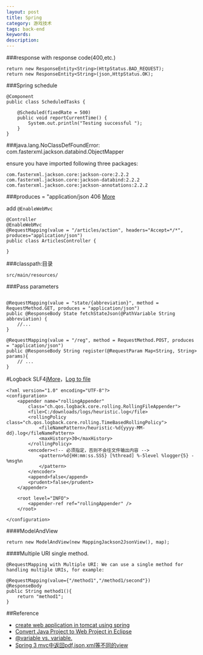 ```yaml
---
layout: post
title: Spring
category: 游戏技术
tags: back-end
keywords: 
description: 
---
```


###response with response code(400,etc.)

```
return new ResponseEntity<String>(HttpStatus.BAD_REQUEST);
return new ResponseEntity<String>(json,HttpStatus.OK);
```

###Spring schedule

```
@Component
public class ScheduledTasks {

    @Scheduled(fixedRate = 500)
    public void reportCurrentTime() {
        System.out.println("Testing successful ");
    }
}

```

###java.lang.NoClassDefFoundError: com.fasterxml.jackson.databind.ObjectMapper

ensure you have imported following three packages:

```
com.fasterxml.jackson.core:jackson-core:2.2.2
com.fasterxml.jackson.core:jackson-databind:2.2.2
com.fasterxml.jackson.core:jackson-annotations:2.2.2
```

###produces = "application/json 406 [More](http://stackoverflow.com/questions/16335591/spring-mvc-json-406-not-acceptable)

add `@EnableWebMvc`

```
@Controller
@EnableWebMvc
@RequestMapping(value = "/articles/action", headers="Accept=*/*",  produces="application/json")
public class ArticlesController {

}
```

###classpath:目录
```
src/main/resources/
```

###Pass parameters

```

@RequestMapping(value = "state/{abbreviation}", method = RequestMethod.GET, produces = "application/json")
public @ResponseBody State fetchStateJson(@PathVariable String abbreviation) {
	//...
}

```

```
@RequestMapping(value = "/reg", method = RequestMethod.POST, produces = "application/json")
public @ResponseBody String register(@RequestParam Map<String, String> params){
	// ...
}
```


#Logback SLF4j[More](http://www.mkyong.com/spring-mvc/spring-mvc-logback-slf4j-example/)，[Log to file](http://czj4451.iteye.com/blog/1975937)

```
<?xml version="1.0" encoding="UTF-8"?>
<configuration>
	<appender name="rollingAppender"
		class="ch.qos.logback.core.rolling.RollingFileAppender">
		<file>C:/downloads/logs/heuristic.log</file>
		<rollingPolicy class="ch.qos.logback.core.rolling.TimeBasedRollingPolicy">
			<fileNamePattern>/heuristic-%d{yyyy-MM-dd}.log</fileNamePattern>
			<maxHistory>30</maxHistory>
		</rollingPolicy>
		<encoder><!-- 必须指定，否则不会往文件输出内容 -->
			<pattern>%d{HH:mm:ss.SSS} [%thread] %-5level %logger{5} - %msg%n
			</pattern>
		</encoder>
		<append>false</append>
		<prudent>false</prudent>
	</appender>

	<root level="INFO">
		<appender-ref ref="rollingAppender" />
	</root>

</configuration>
```

####ModelAndView

```
return new ModelAndView(new MappingJackson2JsonView(), map);
```

####Multiple URI single method.

```
@RequestMapping with Multiple URI: We can use a single method for handling multiple URIs, for example:

@RequestMapping(value={"/method1","/method1/second"})
@ResponseBody
public String method1(){
    return "method1";
}
```

##Reference

* [create web application in tomcat using spring](https://sethuramanmurali.wordpress.com/2013/03/24/create-simple-spring-web-application-and-deploy-in-tomcat/)
* [Convert Java Project to Web Project in Eclipse](http://www.mkyong.com/java/how-to-convert-java-project-to-web-project-in-eclipse/)
* [@variable vs. variable.](http://stackoverflow.com/questions/1009954/mysql-variable-vs-variable-whats-the-difference)
* [Spring 3 mvc中返回pdf,json,xml等不同的view](http://blog.csdn.net/z69183787/article/details/41657071)